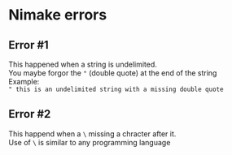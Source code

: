# Nimake errors

## Error #1

This happened when a string is undelimited.<br />
You maybe forgor the `"` (double quote) at the end of the string<br />
Example:<br />
`" this is an undelimited string with a missing double quote`

## Error #2

This happend when a `\` missing a chracter after it.<br />
Use of `\` is similar to any programming language

